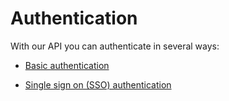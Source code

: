 # Authentication

With our API you can authenticate in several ways:

-   [Basic authentication](basic-authentication.md)

-   [Single sign on (SSO) authentication](organization-authentication.md)

